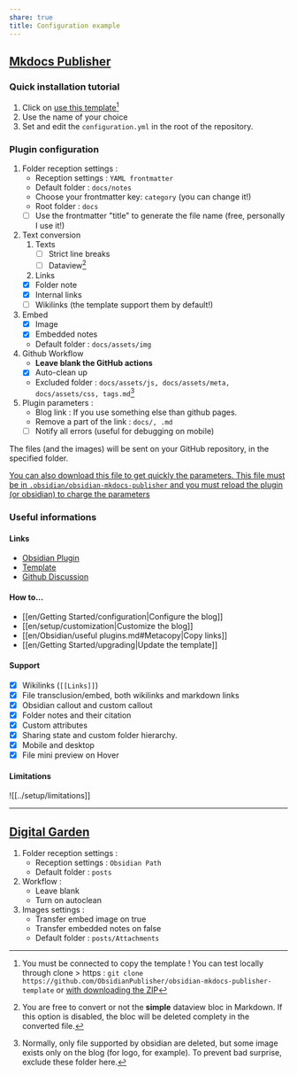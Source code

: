 ```yaml
---
share: true
title: Configuration example
---
```


## [Mkdocs Publisher](https://obsidian-publisher.netlify.app)
### Quick installation tutorial
1. Click on [use this template](https://github.com/obsidianPublisher/obsidian-mkdocs-publisher-template/generate)[^1]
2. Use the name of your choice
3. Set and edit the `configuration.yml` in the root of the repository.

### Plugin configuration

1. Folder reception settings : 
    - Reception settings : `YAML frontmatter`
    - Default folder : `docs/notes`
    - Choose your frontmatter key: `category` (you can change it!)
    - Root folder : `docs`
    - [ ] Use the frontmatter "title" to generate the file name (free, personally I use it!)
2. Text conversion
   1. Texts
       - [ ] Strict line breaks
       - [ ] Dataview[^4]
    2. Links 
      - [x] Folder note
      - [x] Internal links
      - [ ] Wikilinks (the template support them by default!) 
3. Embed
   - [x] Image
   - [x] Embedded notes
   - Default folder : `docs/assets/img`
4. Github Workflow
    - **Leave blank the GitHub actions**
    - [x] Auto-clean up 
    - Excluded folder : `docs/assets/js, docs/assets/meta, docs/assets/css, tags.md`[^3]
5. Plugin parameters :
    - Blog link : If you use something else than github pages.
    - Remove a part of the link : `docs/, .md`
    - [ ] Notify all errors (useful for debugging on mobile)

The files (and the images) will be sent on your GitHub repository, in the specified folder. 

[You can also download this file to get quickly the parameters. This file must be in `.obsidian/obsidian-mkdocs-publisher` and you must reload the plugin (or obsidian) to charge the parameters](https://raw.githubusercontent.com/ObsidianPublisher/obsidian-mkdocs-publisher-docs/main/download/data.json)

### Useful informations
#### Links
- [Obsidian Plugin](https://github.com/obsidianPublisher/obsidian-github-publisher)
- [Template](https://github.com/obsidianPublisher/obsidian-mkdocs-publisher-template)
- [Github Discussion](https://github.com/ObsidianPublisher/obsidian-github-publisher/discussions)

#### How to...
- [[en/Getting Started/configuration|Configure the blog]]
- [[en/setup/customization|Customize the blog]]
- [[en/Obsidian/useful plugins.md#Metacopy|Copy links]]
- [[en/Getting Started/upgrading|Update the template]]

#### Support
- [x] Wikilinks (`[[Links]]`)
- [x] File transclusion/embed, both wikilinks and markdown links
- [x] Obsidian callout and custom callout
- [x] Folder notes and their citation
- [x] Custom attributes
- [x] Sharing state and custom folder hierarchy.
- [x] Mobile and desktop
- [x] File mini preview on Hover

#### Limitations

![[../setup/limitations]]

---
## [Digital Garden](https://github.com/TuanManhCao/digital-garden)

1. Folder reception settings : 
    - Reception settings : `Obsidian Path`
    - Default folder : `posts`
2. Workflow : 
    - Leave blank
    - Turn on autoclean
3. Images settings :
    - Transfer embed image on true
    - Transfer embedded notes on false
    - Default folder : `posts/Attachments`

[^1]: You must be connected to copy the template ! You can test locally through clone > https : `git clone https://github.com/ObsidianPublisher/obsidian-mkdocs-publisher-template` or [with downloading the ZIP](https://github.com/ObsidianPublisher/obsidian-mkdocs-publisher-template/archive/refs/heads/main.zip)
[^2]: You need to be connected to generate it.
[^3]: Normally, only file supported by obsidian are deleted, but some image exists only on the blog (for logo, for example). To prevent bad surprise, exclude these folder here.
[^4]: You are free to convert or not the **simple** dataview bloc in Markdown. If this option is disabled, the bloc will be deleted complety in the converted file. 
